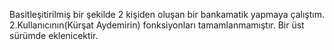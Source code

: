 Basitleşitirilmiş bir şekilde 2 kişiden oluşan bir bankamatik yapmaya çalıştım. 2.Kullanıcının(Kürşat Aydemirin) fonksiyonları tamamlanmamıştır. Bir üst sürümde eklenicektir.
